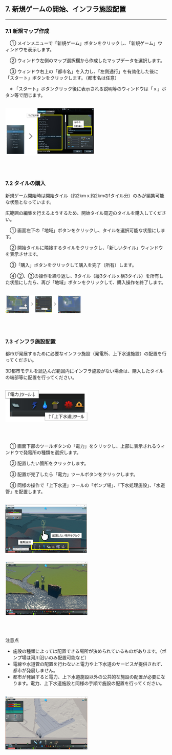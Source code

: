 ## 7. 新規ゲームの開始、インフラ施設配置

------

### 7.1 新規マップ作成

　① メインメニューで「新規ゲーム」ボタンをクリックし、「新規ゲーム」ウィンドウを表示します。

　② ウィンドウ左側のマップ選択欄から作成したマップデータを選択します。

　③ ウィンドウ右上の「都市名」を入力し、「左側通行」を有効化した後に「スタート」ボタンをクリックします。（都市名は任意）

　※ 「スタート」ボタンクリック後に表示される説明等のウィンドウは「ｘ」ボタン等で閉じます。

<br><img src="../resources/userMan/3-2-1-1.png" style="zoom: 27%;" />

<br><br>

### 7.2 タイルの購入

新規ゲーム開始時は開始タイル（約2kmｘ約2kmの1タイル分）のみが編集可能な状態となっています。

広範囲の編集を行えるようするため、開始タイル周辺のタイルを購入してください。

　① 画面左下の「地域」ボタンをクリックし、タイルを選択可能な状態にします。

　② 開始タイルに隣接するタイルをクリックし、「新しいタイル」ウィンドウを表示させます。

　③「購入」ボタンをクリックして購入を完了（所有）します。

　④ ②、③の操作を繰り返し、9タイル（縦3タイルｘ横3タイル）を所有した状態にしたら、再び「地域」ボタンをクリックして、購入操作を終了します。

<br><img src="../resources/userMan/3-2-2-1.png" style="zoom: 23%;" />

<br><br>

### 7.3 インフラ施設配置

都市が発展するために必要なインフラ施設（発電所、上下水道施設）の配置を行ってください。

3D都市モデルを読込んだ範囲内にインフラ施設がない場合は、購入したタイルの端部等に配置を行ってください。

<br><img src="../resources/userMan/3-2-3-1.png" style="zoom: 25%;" />

<br><br>

　① 画面下部のツールボタンの「電力」をクリックし、上部に表示されるウィンドウで発電所の種類を選択します。

　② 配置したい箇所をクリックします。

　③ 配置が完了したら「電力」ツールボタンをクリックします。

　④ 同様の操作で「上下水道」ツールの「ポンプ場」、「下水処理施設」、「水道管」を配置します。

<br><img src="../resources/userMan/3-2-3-2-1.png" style="zoom: 25%;" /><br>
<br><img src="../resources/userMan/3-2-3-2-2.png" style="zoom: 25%;" />

<br><br>

注意点

- 施設の種類によっては配置できる場所が決められているものがあります。（ポンプ場は河川沿いのみ配置可能など）
- 電線や水道管の配置を行わないと電力や上下水道のサービスが提供されず、都市が発展しません。
- 都市が発展すると電力、上下水道施設以外の公共的な施設の配置が必要になります。電力、上下水道施設と同様の手順で施設の配置を行ってください。

<br><img src="../resources/userMan/3-2-3-3.png" style="zoom: 25%;" />

<br><br>
